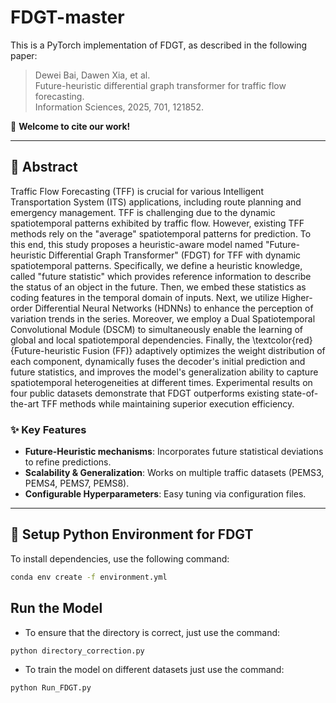 # FDGT-master

This is a PyTorch implementation of FDGT, as described in the following paper:  

> Dewei Bai, Dawen Xia, et al.  
> Future-heuristic differential graph transformer for traffic flow forecasting.  
> Information Sciences, 2025, 701, 121852.  

🚀 **Welcome to cite our work!**

---

## **📝 Abstract**
Traffic Flow Forecasting (TFF) is crucial for various Intelligent Transportation System (ITS) applications, including route planning and emergency management. TFF is challenging due to the dynamic spatiotemporal patterns exhibited  by traffic flow. However, existing TFF methods rely on the "average" spatiotemporal patterns for prediction. To this end, this study proposes a heuristic-aware model named "Future-heuristic Differential Graph Transformer" (FDGT) for TFF with dynamic spatiotemporal patterns. Specifically, we define a heuristic knowledge, called "future statistic" which provides reference information to describe the status of an object in the future. Then, we embed these statistics as coding features in the temporal domain of inputs. Next, we utilize Higher-order Differential Neural Networks (HDNNs) to enhance the perception of variation trends in the series. Moreover, we employ a Dual Spatiotemporal Convolutional Module (DSCM) to simultaneously enable the learning of global and local spatiotemporal dependencies. Finally, the \textcolor{red}{Future-heuristic Fusion (FF)} adaptively optimizes the weight distribution of each component, dynamically fuses the decoder's initial prediction and future statistics, and improves the model's generalization ability to capture spatiotemporal heterogeneities at different times. Experimental results on four public datasets demonstrate that FDGT outperforms existing state-of-the-art TFF methods while maintaining superior execution efficiency.  

### **✨ Key Features**
- **Future-Heuristic mechanisms**: Incorporates future statistical deviations to refine predictions.  
- **Scalability & Generalization**: Works on multiple traffic datasets (PEMS3, PEMS4, PEMS7, PEMS8).  
- **Configurable Hyperparameters**: Easy tuning via configuration files.

---

## **🔧 Setup Python Environment for FDGT**
To install dependencies, use the following command:
```bash
conda env create -f environment.yml 
```

## **Run the Model**

- To ensure that the directory is correct, just use the command:
```bash
python directory_correction.py
```

- To train the model on different datasets just use the command:
```bash
python Run_FDGT.py
```

